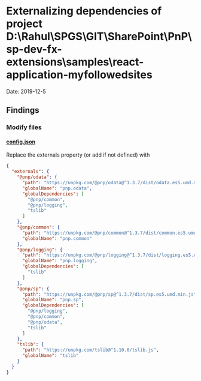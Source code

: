 # Externalizing dependencies of project D:\Rahul\SPGS\GIT\SharePoint\PnP\sp-dev-fx-extensions\samples\react-application-myfollowedsites

Date: 2019-12-5

## Findings

### Modify files

#### [config.json](config/config.json)

Replace the externals property (or add if not defined) with

```json
{
  "externals": {
    "@pnp/odata": {
      "path": "https://unpkg.com/@pnp/odata@^1.3.7/dist/odata.es5.umd.min.js",
      "globalName": "pnp.odata",
      "globalDependencies": [
        "@pnp/common",
        "@pnp/logging",
        "tslib"
      ]
    },
    "@pnp/common": {
      "path": "https://unpkg.com/@pnp/common@^1.3.7/dist/common.es5.umd.bundle.min.js",
      "globalName": "pnp.common"
    },
    "@pnp/logging": {
      "path": "https://unpkg.com/@pnp/logging@^1.3.7/dist/logging.es5.umd.min.js",
      "globalName": "pnp.logging",
      "globalDependencies": [
        "tslib"
      ]
    },
    "@pnp/sp": {
      "path": "https://unpkg.com/@pnp/sp@^1.3.7/dist/sp.es5.umd.min.js",
      "globalName": "pnp.sp",
      "globalDependencies": [
        "@pnp/logging",
        "@pnp/common",
        "@pnp/odata",
        "tslib"
      ]
    },
    "tslib": {
      "path": "https://unpkg.com/tslib@^1.10.0/tslib.js",
      "globalName": "tslib"
    }
  }
}
```
